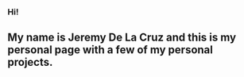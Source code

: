 ### Hi!
## My name is Jeremy De La Cruz and this is my personal page with a few of my personal projects.
